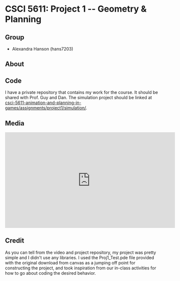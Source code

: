 # CSCI 5611: Project 1 -- Geometry & Planning

## Group

* Alexandra Hanson (hans7203)

## About

## Code

I have a private repository that contains my work for the course. It should be shared with Prof. Guy and Dan. The simulation project should be linked at [csci-5611-animation-and-planning-in-games/assignments/project1/simulation/](https://github.com/alexandra-hanson/csci-5611-animation-and-planning-in-games/tree/main/assignments/project1/simulation).

## Media

<p align="center">
<iframe width="560" height="315" src="https://www.youtube.com/embed/wYgd9Fd5ZJM" title="YouTube video player" frameborder="0" allow="accelerometer; autoplay; clipboard-write; encrypted-media; gyroscope; picture-in-picture" allowfullscreen></iframe>
</p>

## Credit

As you can tell from the video and project repository, my project was pretty simple and I didn't use any libraries. I used the Proj1_Test.pde file provided with the original download from canvas as a jumping off point for constructing the project, and took inspiration from our in-class activities for how to go about coding the desired behavior.